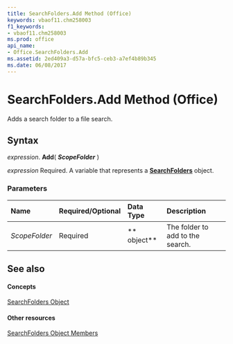 ```yaml
---
title: SearchFolders.Add Method (Office)
keywords: vbaof11.chm258003
f1_keywords:
- vbaof11.chm258003
ms.prod: office
api_name:
- Office.SearchFolders.Add
ms.assetid: 2ed409a3-d57a-bfc5-ceb3-a7ef4b89b345
ms.date: 06/08/2017
---
```



# SearchFolders.Add Method (Office)

Adds a search folder to a file search.


## Syntax

 _expression_. **Add**( **_ScopeFolder_** )

 _expression_ Required. A variable that represents a **[SearchFolders](searchfolders-object-office.md)** object.


### Parameters



|**Name**|**Required/Optional**|**Data Type**|**Description**|
|:-----|:-----|:-----|:-----|
| _ScopeFolder_|Required|** object**|The folder to add to the search.|

## See also


#### Concepts


[SearchFolders Object](searchfolders-object-office.md)
#### Other resources


[SearchFolders Object Members](searchfolders-members-office.md)

